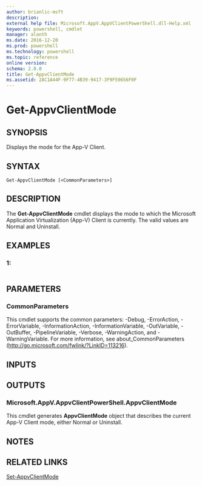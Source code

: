```yaml
---
author: brianlic-msft
description: 
external help file: Microsoft.AppV.AppVClientPowerShell.dll-Help.xml
keywords: powershell, cmdlet
manager: alanth
ms.date: 2016-12-20
ms.prod: powershell
ms.technology: powershell
ms.topic: reference
online version: 
schema: 2.0.0
title: Get-AppvClientMode
ms.assetid: 2AC1A44F-9F77-4B39-9417-3F9F59656F0F
---
```


# Get-AppvClientMode

## SYNOPSIS
Displays the mode for the App-V Client.

## SYNTAX

```
Get-AppvClientMode [<CommonParameters>]
```

## DESCRIPTION
The **Get-AppvClientMode** cmdlet displays the mode to which the Microsoft Application Virtualization (App-V) Client is currently.
The valid values are Normal and Uninstall.

## EXAMPLES

### 1:
```

```

## PARAMETERS

### CommonParameters
This cmdlet supports the common parameters: -Debug, -ErrorAction, -ErrorVariable, -InformationAction, -InformationVariable, -OutVariable, -OutBuffer, -PipelineVariable, -Verbose, -WarningAction, and -WarningVariable. For more information, see about_CommonParameters (http://go.microsoft.com/fwlink/?LinkID=113216).

## INPUTS

## OUTPUTS

### Microsoft.AppV.AppvClientPowerShell.AppvClientMode
This cmdlet generates **AppvClientMode** object that describes the current App-V Client mode, either Normal or Uninstall.

## NOTES

## RELATED LINKS

[Set-AppvClientMode](./Set-AppvClientMode.md)

